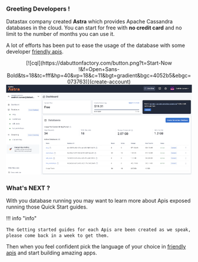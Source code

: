 ### Greeting Developers !

Datastax company created **Astra** which provides Apache Cassandra databases in the cloud. You can start for free with <b>no credit card</b> and no limit to the number of months you can use it.

A lot of efforts has been put to ease the usage of the database with some developer [friendly apis](../develop).

<center>
[![cql](https://dabuttonfactory.com/button.png?t=Start-Now !&f=Open+Sans-Bold&ts=18&tc=fff&hp=40&vp=18&c=11&bgt=gradient&bgc=4052b5&ebgc=073763)](create-account)

<img src="../../img/astra/dashboard.png"/>

</center>

### What's NEXT ?

With you database running you may want to learn more about Apis exposed running those Quick Start guides.

!!! info "info"

    The Getting started guides for each Apis are been created as we speak, please come back in a week to get them.

Then when you feel confident pick the language of your choice in [friendly apis](../develop) and start building amazing apps.

